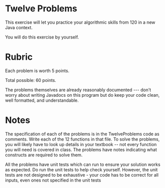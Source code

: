 # Twelve Problems

This exercise will let you practice your algorithmic skills from 120
in a new Java context.
 
You will do this exercise by yourself.

# Rubric

Each problem is worth 5 points.

Total possible: 60 points.

The problems themselves are already reasonably documented --- don't
worry about writing Javadocs on this program but do keep your code
clean, well formatted, and understandable.

# Notes

The specification of each of the problems is in the TwelveProblems
code as comments. Write each of the 12 functions in that file. To
solve the problems, you will likely have to look up details in your
textbook -- not every function you will need is covered in class. The
problems have notes indicating what constructs are required to solve
them.

All the problems have unit tests which can run to ensure your solution
works as expected. Do run the unit tests to help check
yourself. However, the unit tests are not designed to be exhaustive -
your code has to be correct for all inputs, even ones not specified in
the unit tests
